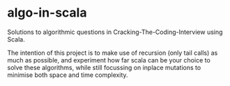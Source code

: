 # algo-in-scala

Solutions to algorithmic questions in Cracking-The-Coding-Interview using Scala. 

The intention of this project is to make use of recursion (only tail calls) as much as possible, 
and experiment how far scala can be your choice to solve these algorithms,
while still focussing on inplace mutations to minimise both space and time complexity.
